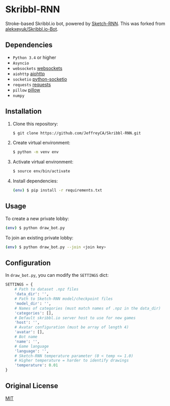 # Skribbl-RNN

Stroke-based Skribbl.io bot, powered by [Sketch-RNN](https://github.com/magenta/magenta/tree/master/magenta/models/sketch_rnn). This was forked from [alekxeyuk/Skribbl.io-Bot](https://github.com/alekxeyuk/Skribbl.io-Bot).

## Dependencies
- `Python 3.4` or higher
- `Asyncio`
- `websockets` [websockets](https://github.com/aaugustin/websockets)
- `aiohttp` [aiohttp](https://github.com/aio-libs/aiohttp/)
- `socketio` [python-socketio](https://github.com/miguelgrinberg/python-socketio)
- `requests` [requests](https://github.com/kennethreitz/requests)
- `pillow` [pillow](https://github.com/python-pillow/Pillow)
- `numpy`

## Installation
1. Clone this repository:
    ```bash
    $ git clone https://github.com/JeffreyCA/Skribbl-RNN.git
    ```

2. Create virtual environment:
    ```bash
    $ python -m venv env
    ```

3. Activate virtual environment:
    ```bash
    $ source env/bin/activate
    ```

4. Install dependencies:
    ```bash
    (env) $ pip install -r requirements.txt
    ```

## Usage
To create a new private lobby:
```bash
(env) $ python draw_bot.py
```

To join an existing private lobby:
```bash
(env) $ python draw_bot.py --join <join key>
```

## Configuration
In `draw_bot.py`, you can modify the `SETTINGS` dict:

```python
SETTINGS = {
    # Path to dataset .npz files
    'data_dir': '',
    # Path to Sketch-RNN model/checkpoint files
    'model_dir': '',
    # Names of categories (must match names of .npz in the data_dir)
    'categories': [],
    # Default skribbl.io server host to use for new games
    'host': '',
    # Avatar configuration (must be array of length 4)
    'avatar': [],
    # Bot name
    'name': '',
    # Game language
    'language': '',
    # Sketch-RNN temperature parameter (0 < temp <= 1.0)
    # Higher temperature = harder to identify drawings
    'temperature': 0.01
}
```

## Original License
[MIT](https://github.com/alekxeyuk/Skribbl.io-Bot/blob/master/LICENSE)
